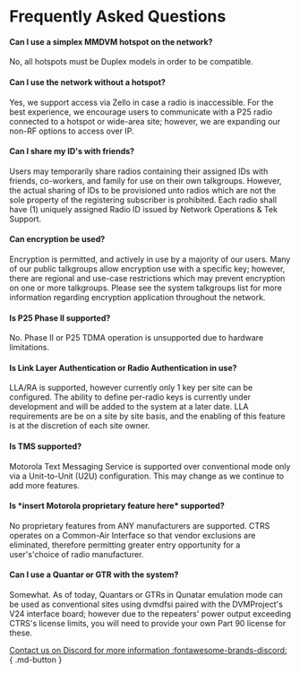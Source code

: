 # Frequently Asked Questions

#### Can I use a simplex MMDVM hotspot on the network?
No, all hotspots must be Duplex models in order to be compatible.

#### Can I use the network without a hotspot?
Yes, we support access via Zello in case a radio is inaccessible. For the best experience, we encourage users to communicate with a P25 radio connected to a hotspot or wide-area site; however, we are expanding our non-RF options to access over IP.

#### Can I share my ID's with friends?
Users may temporarily share radios containing their assigned IDs with friends, co-workers, and family for use on their own talkgroups. However, the actual sharing of IDs to be provisioned unto radios which are not the sole property of the registering subscriber is prohibited. Each radio shall have (1) uniquely assigned Radio ID issued by Network Operations & Tek Support.

#### Can encryption be used?
Encryption is permitted, and actively in use by a majority of our users. Many of our public talkgroups allow encryption use with a specific key; however, there are regional and use-case restrictions which may prevent encryption on one or more talkgroups. Please see the system talkgroups list for more information regarding encryption application throughout the network.

#### Is P25 Phase II supported?
No. Phase II or P25 TDMA operation is unsupported due to hardware limitations.

#### Is Link Layer Authentication or Radio Authentication in use?
LLA/RA is supported, however currently only 1 key per site can be configured.  The ability to define per-radio keys is currently under development and will be added to the system at a later date. LLA requirements are be on a site by site basis, and the enabling of this feature is at the discretion of each site owner.

#### Is TMS supported?
Motorola Text Messaging Service is supported over conventional mode only via a Unit-to-Unit (U2U) configuration. This may change as we continue to add more features.

#### Is \*insert Motorola proprietary feature here* supported?
No proprietary features from ANY manufacturers are supported. CTRS operates on a Common-Air Interface so that vendor exclusions are eliminated, therefore permitting greater entry opportunity for a user's'choice of radio manufacturer.

#### Can I use a Quantar or GTR with the system?
Somewhat. As of today, Quantars or GTRs in Qunatar emulation mode can be used as conventional sites using dvmdfsi paired with the DVMProject's V24 interface board; however due to the repeaters' power output exceeding CTRS's license limits, you will need to provide your own Part 90 license for these.


[Contact us on Discord for more information :fontawesome-brands-discord: ](https://discord.gg/ctrs){ .md-button }
